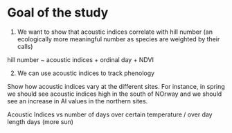 # Goal of the study

1. We want to show that acoustic indices correlate with hill number (an ecologically more meaningful number as species are weighted by their calls)

hill number ~ acoustic indices + ordinal day + NDVI

2. We can use acoustic indices to track phenology

Show how acoustic indices vary at the different sites. For instance, in spring we should see acoustic indices high in the south of NOrway and we should see an increase in AI values in the northern sites.

Acoustic Indices vs number of days over certain temperature / over day length days (more sun)


